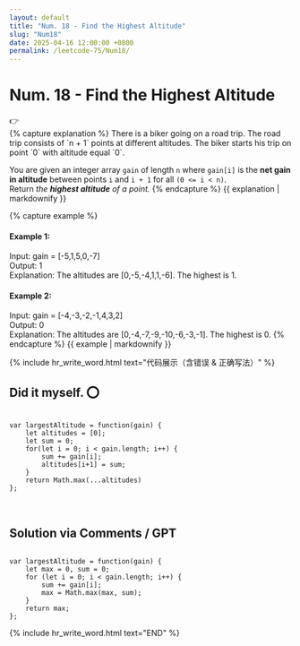 ```yaml
---
layout: default
title: "Num. 18 - Find the Highest Altitude"
slug: "Num18"
date: 2025-04-16 12:00:00 +0800
permalink: /leetcode-75/Num18/
---
```


# Num. 18 - Find the Highest Altitude

<aside class="asideDiv">
    <div>👉</div>
    <div>
        <main>
            {% capture explanation %}
There is a biker going on a road trip. The road trip consists of `n + 1` points at different altitudes. The biker starts his trip on point `0` with altitude equal `0`.

You are given an integer array `gain` of length `n` where `gain[i]` is the **net gain in altitude** between points `i` and `i + 1` for all `(0 <= i < n)`. Return *the **highest altitude** of a point.*
            {% endcapture %}
            {{ explanation | markdownify }}
        </main>
        <main>
            {% capture example %}
#### Example 1:
Input: gain = [-5,1,5,0,-7]  
Output: 1  
Explanation: The altitudes are [0,-5,-4,1,1,-6]. The highest is 1.
#### Example 2:
Input: gain = [-4,-3,-2,-1,4,3,2]  
Output: 0  
Explanation: The altitudes are [0,-4,-7,-9,-10,-6,-3,-1]. The highest is 0.
            {% endcapture %}
            {{ example | markdownify }}
        </main>
    </div>
</aside>

{% include hr_write_word.html text="代码展示（含错误 & 正确写法）" %}

## **Did it myself.** &#x2B55;
<pre><code class="language-js">
var largestAltitude = function(gain) {
    let altitudes = [0];
    let sum = 0;
    for(let i = 0; i < gain.length; i++) {
        sum += gain[i];
        altitudes[i+1] = sum;
    }
    return Math.max(...altitudes)
};
</code></pre>
<br />

## **Solution via Comments / GPT**
<pre><code class="language-js">
var largestAltitude = function(gain) {
    let max = 0, sum = 0;
    for (let i = 0; i < gain.length; i++) {
        sum += gain[i];
        max = Math.max(max, sum);
    }
    return max;
};
</code></pre>


{% include hr_write_word.html text="END" %}